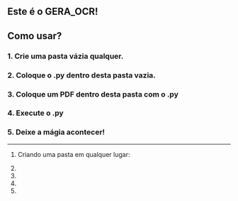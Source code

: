 ## Este é o GERA_OCR!

## Como usar?
### 1. Crie uma pasta vázia qualquer.
### 2. Coloque o .py dentro desta pasta vazia.
### 3. Coloque um PDF dentro desta pasta com o .py
### 4. Execute o .py
### 5. Deixe a mágia acontecer!

---

1. Criando uma pasta em qualquer lugar:







2.






3.





4.





5.
